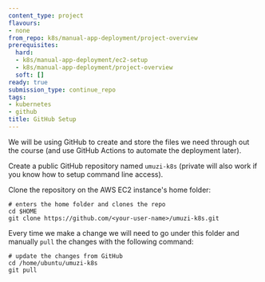 ```yaml
---
content_type: project
flavours:
- none
from_repo: k8s/manual-app-deployment/project-overview
prerequisites:
  hard:
  - k8s/manual-app-deployment/ec2-setup
  - k8s/manual-app-deployment/project-overview
  soft: []
ready: true
submission_type: continue_repo
tags:
- kubernetes
- github
title: GitHub Setup
---
```


We will be using GitHub to create and store the files we need through out the course (and use GitHub Actions to automate the deployment later).

Create a public GitHub repository named `umuzi-k8s` (private will also work if you know how to setup command line access).

Clone the repository on the AWS EC2 instance's home folder:

```
# enters the home folder and clones the repo
cd $HOME
git clone https://github.com/<your-user-name>/umuzi-k8s.git
```

Every time we make a change we will need to go under this folder and manually `pull` the changes with the following command:

```
# update the changes from GitHub
cd /home/ubuntu/umuzi-k8s
git pull
```